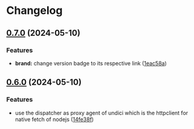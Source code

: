 # Changelog

## [0.7.0](https://github.com/GloryWong/github-release/compare/v0.6.0...v0.7.0) (2024-05-10)


### Features

* **brand:** change version badge to its respective link ([1eac58a](https://github.com/GloryWong/github-release/commit/1eac58a8cc33def3e82ef0de57f08dd52b56e75a))

## [0.6.0](https://github.com/GloryWong/github-release/compare/v0.5.0...v0.6.0) (2024-05-10)


### Features

* use the dispatcher as proxy agent of undici which is the httpclient for native fetch of nodejs ([14fe38f](https://github.com/GloryWong/github-release/commit/14fe38f037831f7edb59b139c95785e35d986627))
